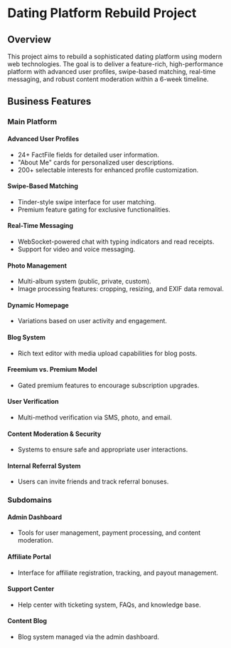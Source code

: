 # Dating Platform Rebuild Project

## Overview

This project aims to rebuild a sophisticated dating platform using modern web technologies. The goal is to deliver a feature-rich, high-performance platform with advanced user profiles, swipe-based matching, real-time messaging, and robust content moderation within a 6-week timeline.

## Business Features

### Main Platform

#### Advanced User Profiles
- 24+ FactFile fields for detailed user information.
- "About Me" cards for personalized user descriptions.
- 200+ selectable interests for enhanced profile customization.

#### Swipe-Based Matching
- Tinder-style swipe interface for user matching.
- Premium feature gating for exclusive functionalities.

#### Real-Time Messaging
- WebSocket-powered chat with typing indicators and read receipts.
- Support for video and voice messaging.

#### Photo Management
- Multi-album system (public, private, custom).
- Image processing features: cropping, resizing, and EXIF data removal.

#### Dynamic Homepage
- Variations based on user activity and engagement.

#### Blog System
- Rich text editor with media upload capabilities for blog posts.

#### Freemium vs. Premium Model
- Gated premium features to encourage subscription upgrades.

#### User Verification
- Multi-method verification via SMS, photo, and email.

#### Content Moderation & Security
- Systems to ensure safe and appropriate user interactions.

#### Internal Referral System
- Users can invite friends and track referral bonuses.

### Subdomains

#### Admin Dashboard
- Tools for user management, payment processing, and content moderation.

#### Affiliate Portal
- Interface for affiliate registration, tracking, and payout management.

#### Support Center
- Help center with ticketing system, FAQs, and knowledge base.

#### Content Blog
- Blog system managed via the admin dashboard.
